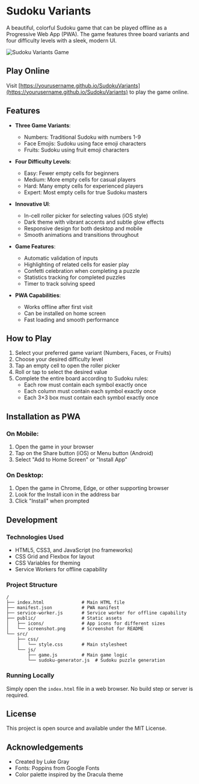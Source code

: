 # Sudoku Variants

A beautiful, colorful Sudoku game that can be played offline as a Progressive Web App (PWA). The game features three board variants and four difficulty levels with a sleek, modern UI.

![Sudoku Variants Game](public/screenshot.png)

## Play Online

Visit [https://yourusername.github.io/SudokuVariants](https://yourusername.github.io/SudokuVariants) to play the game online.

## Features

- **Three Game Variants**:
  - Numbers: Traditional Sudoku with numbers 1-9
  - Face Emojis: Sudoku using face emoji characters
  - Fruits: Sudoku using fruit emoji characters

- **Four Difficulty Levels**:
  - Easy: Fewer empty cells for beginners
  - Medium: More empty cells for casual players
  - Hard: Many empty cells for experienced players
  - Expert: Most empty cells for true Sudoku masters

- **Innovative UI**:
  - In-cell roller picker for selecting values (iOS style)
  - Dark theme with vibrant accents and subtle glow effects
  - Responsive design for both desktop and mobile
  - Smooth animations and transitions throughout

- **Game Features**:
  - Automatic validation of inputs
  - Highlighting of related cells for easier play
  - Confetti celebration when completing a puzzle
  - Statistics tracking for completed puzzles
  - Timer to track solving speed

- **PWA Capabilities**:
  - Works offline after first visit
  - Can be installed on home screen
  - Fast loading and smooth performance

## How to Play

1. Select your preferred game variant (Numbers, Faces, or Fruits)
2. Choose your desired difficulty level
3. Tap an empty cell to open the roller picker
4. Roll or tap to select the desired value
5. Complete the entire board according to Sudoku rules:
   - Each row must contain each symbol exactly once
   - Each column must contain each symbol exactly once
   - Each 3×3 box must contain each symbol exactly once

## Installation as PWA

### On Mobile:
1. Open the game in your browser
2. Tap on the Share button (iOS) or Menu button (Android)
3. Select "Add to Home Screen" or "Install App"

### On Desktop:
1. Open the game in Chrome, Edge, or other supporting browser
2. Look for the Install icon in the address bar
3. Click "Install" when prompted

## Development

### Technologies Used
- HTML5, CSS3, and JavaScript (no frameworks)
- CSS Grid and Flexbox for layout
- CSS Variables for theming
- Service Workers for offline capability

### Project Structure
```
/
├── index.html              # Main HTML file
├── manifest.json           # PWA manifest
├── service-worker.js       # Service worker for offline capability
├── public/                 # Static assets
│   ├── icons/              # App icons for different sizes
│   └── screenshot.png      # Screenshot for README
└── src/
    ├── css/
    │   └── style.css       # Main stylesheet
    └── js/
        ├── game.js         # Main game logic
        └── sudoku-generator.js  # Sudoku puzzle generation
```

### Running Locally
Simply open the `index.html` file in a web browser. No build step or server is required.

## License

This project is open source and available under the MIT License.

## Acknowledgements

- Created by Luke Gray
- Fonts: Poppins from Google Fonts
- Color palette inspired by the Dracula theme